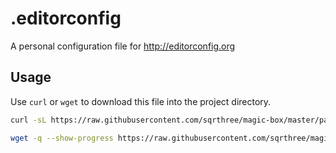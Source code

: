 # .editorconfig

A personal configuration file for http://editorconfig.org

## Usage

Use `curl` or `wget` to download this file into the project directory.

```bash
curl -sL https://raw.githubusercontent.com/sqrthree/magic-box/master/packages/editorconfig/.editorconfig -o .editorconfig && echo "\033[32m[✔]\033[0m Done."
```

```bash
wget -q --show-progress https://raw.githubusercontent.com/sqrthree/magic-box/master/packages/editorconfig/.editorconfig -O .editorconfig && echo "\033[32m[✔]\033[0m Done."
```
